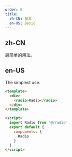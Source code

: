 ```yaml
---
order: 0
title:
  zh-CN: 基本
  en-US: Basic
---
```


## zh-CN

最简单的用法。

## en-US

The simplest use.

```` html
<template>
  <div>
    <radio>Radio</radio>
  </div>
</template>

<script>
  import Radio from '@/radio'
  export default {
    components: {
      Radio
    }
  }
</script>
````
